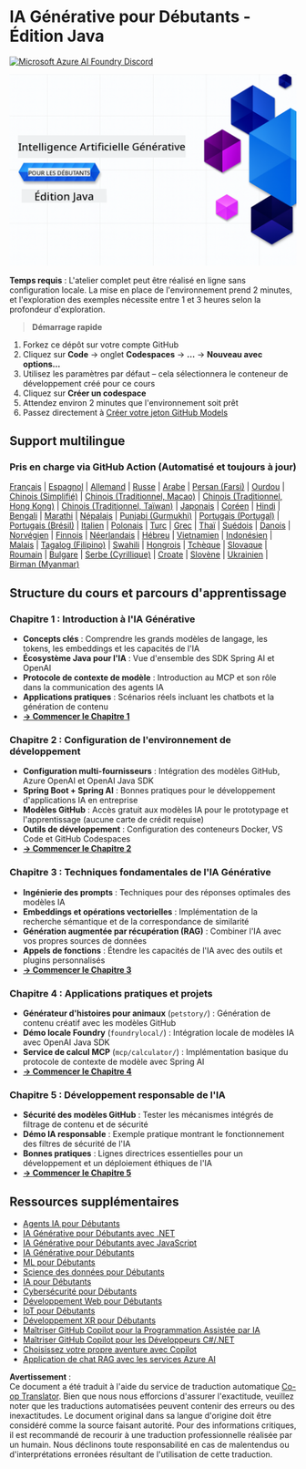 <!--
CO_OP_TRANSLATOR_METADATA:
{
  "original_hash": "7216baee4139fab32d7bfa0777d75551",
  "translation_date": "2025-07-27T18:45:44+00:00",
  "source_file": "README.md",
  "language_code": "fr"
}
-->
# IA Générative pour Débutants - Édition Java
[![Microsoft Azure AI Foundry Discord](https://dcbadge.limes.pink/api/server/ByRwuEEgH4)](https://discord.com/invite/ByRwuEEgH4)

![IA Générative pour Débutants - Édition Java](../../translated_images/beg-genai-series.8b48be9951cc574c25f8a3accba949bfd03c2f008e2c613283a1b47316fbee68.fr.png)

**Temps requis** : L'atelier complet peut être réalisé en ligne sans configuration locale. La mise en place de l'environnement prend 2 minutes, et l'exploration des exemples nécessite entre 1 et 3 heures selon la profondeur d'exploration.

> **Démarrage rapide**

1. Forkez ce dépôt sur votre compte GitHub
2. Cliquez sur **Code** → onglet **Codespaces** → **...** → **Nouveau avec options...**
3. Utilisez les paramètres par défaut – cela sélectionnera le conteneur de développement créé pour ce cours
4. Cliquez sur **Créer un codespace**
5. Attendez environ 2 minutes que l'environnement soit prêt
6. Passez directement à [Créer votre jeton GitHub Models](./02-SetupDevEnvironment/README.md#step-2-create-a-github-personal-access-token)

## Support multilingue

### Pris en charge via GitHub Action (Automatisé et toujours à jour)

[Français](./README.md) | [Espagnol](../es/README.md) | [Allemand](../de/README.md) | [Russe](../ru/README.md) | [Arabe](../ar/README.md) | [Persan (Farsi)](../fa/README.md) | [Ourdou](../ur/README.md) | [Chinois (Simplifié)](../zh/README.md) | [Chinois (Traditionnel, Macao)](../mo/README.md) | [Chinois (Traditionnel, Hong Kong)](../hk/README.md) | [Chinois (Traditionnel, Taïwan)](../tw/README.md) | [Japonais](../ja/README.md) | [Coréen](../ko/README.md) | [Hindi](../hi/README.md) | [Bengali](../bn/README.md) | [Marathi](../mr/README.md) | [Népalais](../ne/README.md) | [Punjabi (Gurmukhi)](../pa/README.md) | [Portugais (Portugal)](../pt/README.md) | [Portugais (Brésil)](../br/README.md) | [Italien](../it/README.md) | [Polonais](../pl/README.md) | [Turc](../tr/README.md) | [Grec](../el/README.md) | [Thaï](../th/README.md) | [Suédois](../sv/README.md) | [Danois](../da/README.md) | [Norvégien](../no/README.md) | [Finnois](../fi/README.md) | [Néerlandais](../nl/README.md) | [Hébreu](../he/README.md) | [Vietnamien](../vi/README.md) | [Indonésien](../id/README.md) | [Malais](../ms/README.md) | [Tagalog (Filipino)](../tl/README.md) | [Swahili](../sw/README.md) | [Hongrois](../hu/README.md) | [Tchèque](../cs/README.md) | [Slovaque](../sk/README.md) | [Roumain](../ro/README.md) | [Bulgare](../bg/README.md) | [Serbe (Cyrillique)](../sr/README.md) | [Croate](../hr/README.md) | [Slovène](../sl/README.md) | [Ukrainien](../uk/README.md) | [Birman (Myanmar)](../my/README.md)

## Structure du cours et parcours d'apprentissage

### **Chapitre 1 : Introduction à l'IA Générative**
- **Concepts clés** : Comprendre les grands modèles de langage, les tokens, les embeddings et les capacités de l'IA
- **Écosystème Java pour l'IA** : Vue d'ensemble des SDK Spring AI et OpenAI
- **Protocole de contexte de modèle** : Introduction au MCP et son rôle dans la communication des agents IA
- **Applications pratiques** : Scénarios réels incluant les chatbots et la génération de contenu
- **[→ Commencer le Chapitre 1](./01-IntroToGenAI/README.md)**

### **Chapitre 2 : Configuration de l'environnement de développement**
- **Configuration multi-fournisseurs** : Intégration des modèles GitHub, Azure OpenAI et OpenAI Java SDK
- **Spring Boot + Spring AI** : Bonnes pratiques pour le développement d'applications IA en entreprise
- **Modèles GitHub** : Accès gratuit aux modèles IA pour le prototypage et l'apprentissage (aucune carte de crédit requise)
- **Outils de développement** : Configuration des conteneurs Docker, VS Code et GitHub Codespaces
- **[→ Commencer le Chapitre 2](./02-SetupDevEnvironment/README.md)**

### **Chapitre 3 : Techniques fondamentales de l'IA Générative**
- **Ingénierie des prompts** : Techniques pour des réponses optimales des modèles IA
- **Embeddings et opérations vectorielles** : Implémentation de la recherche sémantique et de la correspondance de similarité
- **Génération augmentée par récupération (RAG)** : Combiner l'IA avec vos propres sources de données
- **Appels de fonctions** : Étendre les capacités de l'IA avec des outils et plugins personnalisés
- **[→ Commencer le Chapitre 3](./03-CoreGenerativeAITechniques/README.md)**

### **Chapitre 4 : Applications pratiques et projets**
- **Générateur d'histoires pour animaux** (`petstory/`) : Génération de contenu créatif avec les modèles GitHub
- **Démo locale Foundry** (`foundrylocal/`) : Intégration locale de modèles IA avec OpenAI Java SDK
- **Service de calcul MCP** (`mcp/calculator/`) : Implémentation basique du protocole de contexte de modèle avec Spring AI
- **[→ Commencer le Chapitre 4](./04-PracticalSamples/README.md)**

### **Chapitre 5 : Développement responsable de l'IA**
- **Sécurité des modèles GitHub** : Tester les mécanismes intégrés de filtrage de contenu et de sécurité
- **Démo IA responsable** : Exemple pratique montrant le fonctionnement des filtres de sécurité de l'IA
- **Bonnes pratiques** : Lignes directrices essentielles pour un développement et un déploiement éthiques de l'IA
- **[→ Commencer le Chapitre 5](./05-ResponsibleGenAI/README.md)**

## Ressources supplémentaires

- [Agents IA pour Débutants](https://github.com/microsoft/ai-agents-for-beginners)
- [IA Générative pour Débutants avec .NET](https://github.com/microsoft/Generative-AI-for-beginners-dotnet)
- [IA Générative pour Débutants avec JavaScript](https://github.com/microsoft/generative-ai-with-javascript)
- [IA Générative pour Débutants](https://github.com/microsoft/generative-ai-for-beginners)
- [ML pour Débutants](https://aka.ms/ml-beginners)
- [Science des données pour Débutants](https://aka.ms/datascience-beginners)
- [IA pour Débutants](https://aka.ms/ai-beginners)
- [Cybersécurité pour Débutants](https://github.com/microsoft/Security-101)
- [Développement Web pour Débutants](https://aka.ms/webdev-beginners)
- [IoT pour Débutants](https://aka.ms/iot-beginners)
- [Développement XR pour Débutants](https://github.com/microsoft/xr-development-for-beginners)
- [Maîtriser GitHub Copilot pour la Programmation Assistée par IA](https://aka.ms/GitHubCopilotAI)
- [Maîtriser GitHub Copilot pour les Développeurs C#/.NET](https://github.com/microsoft/mastering-github-copilot-for-dotnet-csharp-developers)
- [Choisissez votre propre aventure avec Copilot](https://github.com/microsoft/CopilotAdventures)
- [Application de chat RAG avec les services Azure AI](https://github.com/Azure-Samples/azure-search-openai-demo-java)

**Avertissement** :  
Ce document a été traduit à l'aide du service de traduction automatique [Co-op Translator](https://github.com/Azure/co-op-translator). Bien que nous nous efforcions d'assurer l'exactitude, veuillez noter que les traductions automatisées peuvent contenir des erreurs ou des inexactitudes. Le document original dans sa langue d'origine doit être considéré comme la source faisant autorité. Pour des informations critiques, il est recommandé de recourir à une traduction professionnelle réalisée par un humain. Nous déclinons toute responsabilité en cas de malentendus ou d'interprétations erronées résultant de l'utilisation de cette traduction.